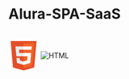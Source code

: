 # <h1>Alura-SPA-SaaS</h1>

<div style="display: inline_block"><br>
  <img align="center" alt="HTML" height="60" width="60" src="https://raw.githubusercontent.com/devicons/devicon/master/icons/html5/html5-original.svg">
  <img align="center" alt="HTML" height="60" width="60" src="https://cdn.jsdelivr.net/gh/devicons/devicon/icons/sass/sass-original.svg" />
</div>
  
